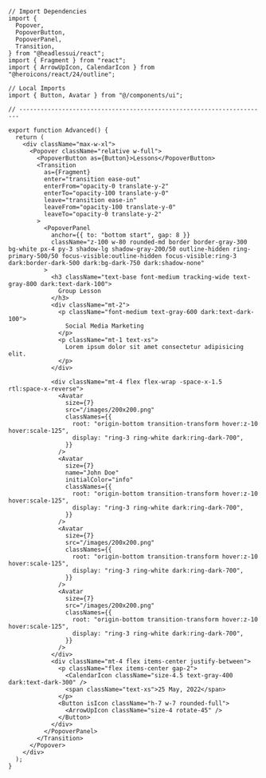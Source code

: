 ﻿```tsx
// Import Dependencies
import {
  Popover,
  PopoverButton,
  PopoverPanel,
  Transition,
} from "@headlessui/react";
import { Fragment } from "react";
import { ArrowUpIcon, CalendarIcon } from "@heroicons/react/24/outline";

// Local Imports
import { Button, Avatar } from "@/components/ui";

// ----------------------------------------------------------------------

export function Advanced() {
  return (
    <div className="max-w-xl">
      <Popover className="relative w-full">
        <PopoverButton as={Button}>Lessons</PopoverButton>
        <Transition
          as={Fragment}
          enter="transition ease-out"
          enterFrom="opacity-0 translate-y-2"
          enterTo="opacity-100 translate-y-0"
          leave="transition ease-in"
          leaveFrom="opacity-100 translate-y-0"
          leaveTo="opacity-0 translate-y-2"
        >
          <PopoverPanel
            anchor={{ to: "bottom start", gap: 8 }}
            className="z-100 w-80 rounded-md border border-gray-300 bg-white px-4 py-3 shadow-lg shadow-gray-200/50 outline-hidden ring-primary-500/50 focus-visible:outline-hidden focus-visible:ring-3 dark:border-dark-500 dark:bg-dark-750 dark:shadow-none"
          >
            <h3 className="text-base font-medium tracking-wide text-gray-800 dark:text-dark-100">
              Group Lesson
            </h3>
            <div className="mt-2">
              <p className="font-medium text-gray-600 dark:text-dark-100">
                Social Media Marketing
              </p>
              <p className="mt-1 text-xs">
                Lorem ipsum dolor sit amet consectetur adipisicing elit.
              </p>
            </div>

            <div className="mt-4 flex flex-wrap -space-x-1.5 rtl:space-x-reverse">
              <Avatar
                size={7}
                src="/images/200x200.png"
                classNames={{
                  root: "origin-bottom transition-transform hover:z-10 hover:scale-125",
                  display: "ring-3 ring-white dark:ring-dark-700",
                }}
              />
              <Avatar
                size={7}
                name="John Doe"
                initialColor="info"
                classNames={{
                  root: "origin-bottom transition-transform hover:z-10 hover:scale-125",
                  display: "ring-3 ring-white dark:ring-dark-700",
                }}
              />
              <Avatar
                size={7}
                src="/images/200x200.png"
                classNames={{
                  root: "origin-bottom transition-transform hover:z-10 hover:scale-125",
                  display: "ring-3 ring-white dark:ring-dark-700",
                }}
              />
              <Avatar
                size={7}
                src="/images/200x200.png"
                classNames={{
                  root: "origin-bottom transition-transform hover:z-10 hover:scale-125",
                  display: "ring-3 ring-white dark:ring-dark-700",
                }}
              />
            </div>
            <div className="mt-4 flex items-center justify-between">
              <p className="flex items-center gap-2">
                <CalendarIcon className="size-4.5 text-gray-400 dark:text-dark-300" />
                <span className="text-xs">25 May, 2022</span>
              </p>
              <Button isIcon className="h-7 w-7 rounded-full">
                <ArrowUpIcon className="size-4 rotate-45" />
              </Button>
            </div>
          </PopoverPanel>
        </Transition>
      </Popover>
    </div>
  );
}

```
